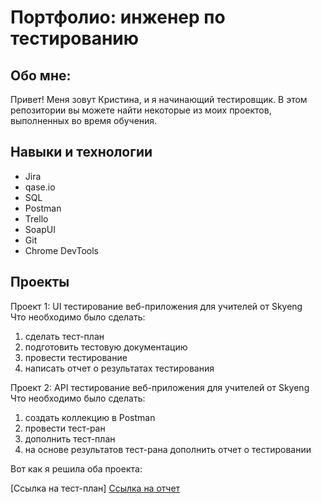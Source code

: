 # **Портфолио: инженер по тестированию**

## Обо мне: 

Привет!
Меня зовут Кристина, и я начинающий тестировщик.
В этом репозитории вы можете найти некоторые из моих проектов, выполненных во время обучения.

## Навыки и технологии

- Jira
- qase.io
- SQL
- Postman
- Trello
- SoapUI
- Git
- Chrome DevTools

## Проекты  
Проект 1:  UI тестирование веб-приложения для учителей от Skyeng  
Что необходимо было сделать:  
1. сделать тест-план  
2. подготовить тестовую документацию  
3. провести тестирование
4. написать отчет о результатах тестирования  

Проект 2: API тестирование веб-приложения для учителей от Skyeng  
Что необходимо было сделать:  
1. создать коллекцию в Postman
2. провести тест-ран
3. дополнить тест-план
4. на основе результатов тест-рана дополнить отчет о тестировании

Вот как я решила оба проекта:   

[Ссылка на тест-план]
[Ссылка на отчет](https://qabug-report402.atlassian.net/wiki/spaces/~63a7594548b367d78a15f85c/pages/3637313)   
